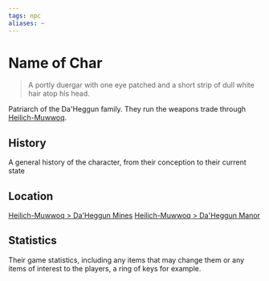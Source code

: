 ```yaml
---
tags: npc
aliases: ~
---
```


# Name of Char

 > 
 > A portly duergar with one eye patched and a short strip of dull white hair atop his head.

Patriarch of the Da'Heggun family. They run the weapons trade through [Heilich-Muwwoq](..\..\..\..\Notes%20on%20the%20Multiverse\Inner\Underdark\Locations%20&%20Holdings\Heilich-Muwwoq.md).

## History

A general history of the character, from their conception to their current state

## Location

[Heilich-Muwwoq > Da'Heggun Mines](..\..\..\..\Notes%20on%20the%20Multiverse\Inner\Underdark\Locations%20&%20Holdings\Heilich-Muwwoq.md#da-heggun-mines)
[Heilich-Muwwoq > Da'Heggun Manor](..\..\..\..\Notes%20on%20the%20Multiverse\Inner\Underdark\Locations%20&%20Holdings\Heilich-Muwwoq.md#da-heggun-manor)

## Statistics

Their game statistics, including any items that may change them or any items of interest to the players, a ring of keys for example.
